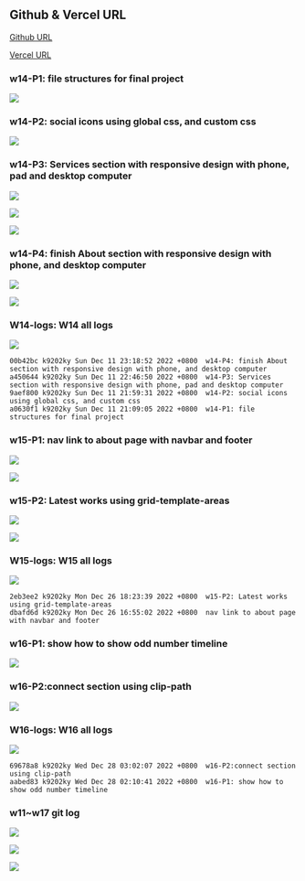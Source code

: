 ## Github & Vercel URL

[Github URL](https://github.com/k9202ky/1111-web-demo-411418030)

[Vercel URL](https://1111-web-demo-411418030-8j4p.vercel.app/)

### w14-P1: file structures for final project

![](./demo/md/w14/w14-p1.png)

### w14-P2: social icons using global css, and custom css

![](./demo/md/w14/w14-p2.png)

### w14-P3: Services section with responsive design with phone, pad and desktop computer

![](./demo/md/w14/w14-p3-1.png)

![](./demo/md/w14/w14-p3-2.png)

![](./demo/md/w14/w14-p3-3.png)

### w14-P4: finish About section with responsive design with phone, and desktop computer

![](./demo/md/w14/w14-p4-1.png)

![](./demo/md/w14/w14-p4-2.png)

### W14-logs: W14 all logs

![](./demo/md/w14/w14-logs.png)

```
00b42bc k9202ky Sun Dec 11 23:18:52 2022 +0800  w14-P4: finish About section with responsive design with phone, and desktop computer
a450644 k9202ky Sun Dec 11 22:46:50 2022 +0800  w14-P3: Services section with responsive design with phone, pad and desktop computer
9aef800 k9202ky Sun Dec 11 21:59:31 2022 +0800  w14-P2: social icons using global css, and custom css
a0630f1 k9202ky Sun Dec 11 21:09:05 2022 +0800  w14-P1: file structures for final project
```

### w15-P1: nav link to about page with navbar and footer

![](./demo/md/w15/w15-p1.png)

![](./demo/md/w15/w15-p1-2.png)

### w15-P2: Latest works using grid-template-areas

![](./demo/md/w15/w15-p2-1.png)

![](./demo/md/w15/w15-p2-2.png)

### W15-logs: W15 all logs

![](./demo/md/w15/w15-logs.png)

```
2eb3ee2 k9202ky Mon Dec 26 18:23:39 2022 +0800  w15-P2: Latest works using grid-template-areas
dbafd6d k9202ky Mon Dec 26 16:55:02 2022 +0800  nav link to about page with navbar and footer

```

### w16-P1: show how to show odd number timeline

![](./demo/md/w16/w16-p1.png)

### w16-P2:connect section using clip-path

![](./demo/md/w16/w16-p2.png)

### W16-logs: W16 all logs

![](./demo/md/w16-logs.png)

```
69678a8 k9202ky Wed Dec 28 03:02:07 2022 +0800  w16-P2:connect section using clip-path
aabed83 k9202ky Wed Dec 28 02:10:41 2022 +0800  w16-P1: show how to show odd number timeline

```

### w11~w17 git log

![](./images/log3.png)

![](./images/log1.png)

![](./images/log2.png)
